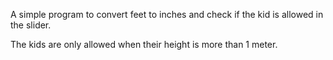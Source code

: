 A simple program to convert feet to inches and check if the kid is allowed in the slider.

The kids are only allowed when their height is more than 1 meter.
